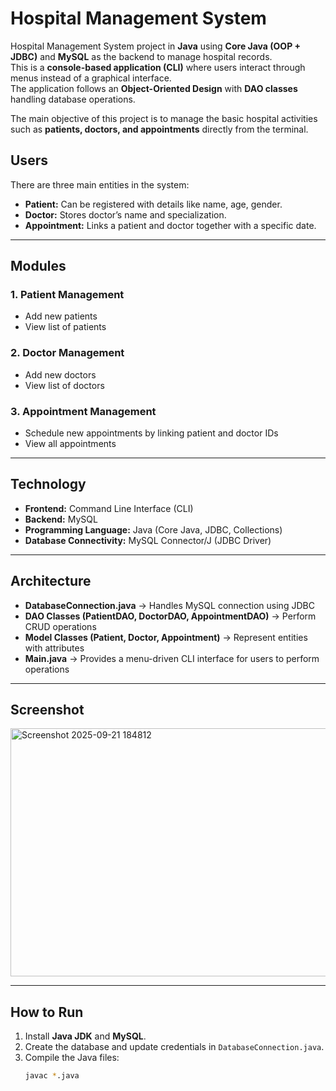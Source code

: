 # Hospital Management System

Hospital Management System project in **Java** using **Core Java (OOP + JDBC)** and **MySQL** as the backend to manage hospital records.  
This is a **console-based application (CLI)** where users interact through menus instead of a graphical interface.  
The application follows an **Object-Oriented Design** with **DAO classes** handling database operations.

The main objective of this project is to manage the basic hospital activities such as **patients, doctors, and appointments** directly from the terminal.



## Users
There are three main entities in the system:
- **Patient:** Can be registered with details like name, age, gender.  
- **Doctor:** Stores doctor’s name and specialization.  
- **Appointment:** Links a patient and doctor together with a specific date.  

---

## Modules

### 1. Patient Management
- Add new patients
- View list of patients

### 2. Doctor Management
- Add new doctors
- View list of doctors

### 3. Appointment Management
- Schedule new appointments by linking patient and doctor IDs
- View all appointments  

---

## Technology  
- **Frontend:** Command Line Interface (CLI)  
- **Backend:** MySQL  
- **Programming Language:** Java (Core Java, JDBC, Collections)  
- **Database Connectivity:** MySQL Connector/J (JDBC Driver)  

---

## Architecture
- **DatabaseConnection.java** → Handles MySQL connection using JDBC  
- **DAO Classes (PatientDAO, DoctorDAO, AppointmentDAO)** → Perform CRUD operations  
- **Model Classes (Patient, Doctor, Appointment)** → Represent entities with attributes  
- **Main.java** → Provides a menu-driven CLI interface for users to perform operations  

---

## Screenshot
<img width="1055" height="397" alt="Screenshot 2025-09-21 184812" src="https://github.com/user-attachments/assets/cd680d51-d5a2-4f64-aff8-e0a374daee3c" />  

---

## How to Run
1. Install **Java JDK** and **MySQL**.  
2. Create the database and update credentials in `DatabaseConnection.java`.  
3. Compile the Java files:
   ```bash
   javac *.java



